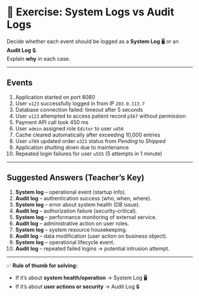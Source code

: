 # 🧩 Exercise: System Logs vs Audit Logs

Decide whether each event should be logged as a **System Log** 🖥️ or an **Audit Log** 🔒.  
Explain **why** in each case.

---

## Events

1. Application started on port 8080  
2. User `u123` successfully logged in from IP `203.0.113.7`  
3. Database connection failed: timeout after 5 seconds  
4. User `u123` attempted to access patient record `p567` without permission  
5. Payment API call took 450 ms  
6. User `admin` assigned role `Editor` to user `u456`  
7. Cache cleared automatically after exceeding 10,000 entries  
8. User `u789` updated order `o321` status from *Pending* to *Shipped*  
9. Application shutting down due to maintenance  
10. Repeated login failures for user `u555` (5 attempts in 1 minute)

---

## Suggested Answers (Teacher’s Key)

1. **System log** – operational event (startup info).  
2. **Audit log** – authentication success (who, when, where).  
3. **System log** – error about system health (DB issue).  
4. **Audit log** – authorization failure (security-critical).  
5. **System log** – performance monitoring of external service.  
6. **Audit log** – administrative action on user roles.  
7. **System log** – system resource housekeeping.  
8. **Audit log** – data modification (user action on business object).  
9. **System log** – operational lifecycle event.  
10. **Audit log** – repeated failed logins → potential intrusion attempt.  

---

✅ **Rule of thumb for solving:**  
- If it’s about **system health/operation** → System Log 🖥️  
- If it’s about **user actions or security** → Audit Log 🔒  


